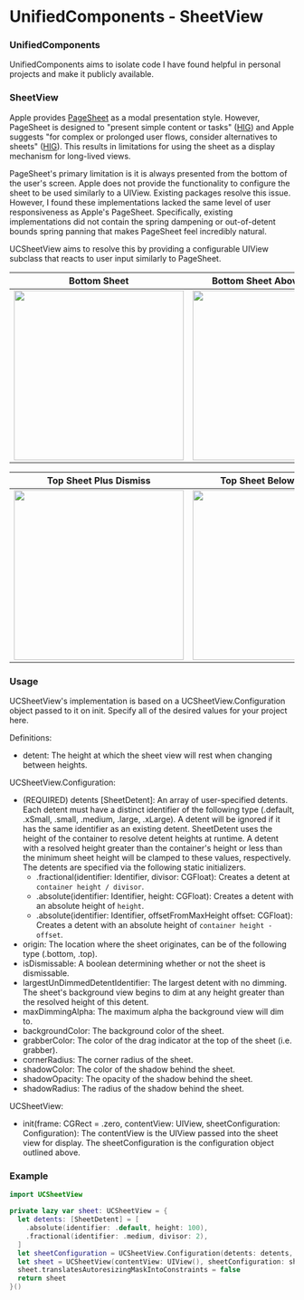# UnifiedComponents - SheetView

### UnifiedComponents
UnifiedComponents aims to isolate code I have found helpful in personal projects and make it publicly available.

### SheetView
Apple provides [PageSheet](https://developer.apple.com/documentation/uikit/uimodalpresentationstyle/pagesheet) as a modal presentation style. However, PageSheet is designed to "present simple content or tasks" ([HIG](https://developer.apple.com/design/human-interface-guidelines/sheets)) and Apple suggests "for complex or prolonged user flows, consider alternatives to sheets" ([HIG](https://developer.apple.com/design/human-interface-guidelines/sheets)). This results in limitations for using the sheet as a display mechanism for long-lived views.

PageSheet's primary limitation is it is always presented from the bottom of the user's screen. Apple does not provide the functionality to configure the sheet to be used similarly to a UIView. Existing packages resolve this issue. However, I found these implementations lacked the same level of user responsiveness as Apple's PageSheet. Specifically, existing implementations did not contain the spring dampening or out-of-detent bounds spring panning that makes PageSheet feel incredibly natural.

UCSheetView aims to resolve this by providing a configurable UIView subclass that reacts to user input similarly to PageSheet.

<div align="center">

| Bottom Sheet | Bottom Sheet Above Subview |
|-|-|
|[<img src="https://github.com/user-attachments/assets/9757647e-392d-4170-aaa1-92997bc1dc70" width="300" />](https://github.com/user-attachments/assets/9757647e-392d-4170-aaa1-92997bc1dc70)|[<img src="https://github.com/user-attachments/assets/1a7cac45-96f0-4663-b706-3b5c9bb848a0" width="300" />](https://github.com/user-attachments/assets/1a7cac45-96f0-4663-b706-3b5c9bb848a0)|

| Top Sheet Plus Dismiss | Top Sheet Below Subview |
|-|-|
|[<img src="https://github.com/user-attachments/assets/dc83a3dc-cf5e-4eee-b029-bddfa93a111e" width="300" />](https://github.com/user-attachments/assets/dc83a3dc-cf5e-4eee-b029-bddfa93a111e)|[<img src="https://github.com/user-attachments/assets/2c056543-c022-43ef-a366-69a8e4127d9a" width="300" />](https://github.com/user-attachments/assets/2c056543-c022-43ef-a366-69a8e4127d9a)|

</div>

### Usage
UCSheetView's implementation is based on a UCSheetView.Configuration object passed to it on init. Specify all of the desired values for your project here.

Definitions:
- detent: The height at which the sheet view will rest when changing between heights.

UCSheetView.Configuration:
- (REQUIRED) detents [SheetDetent]: An array of user-specified detents. Each detent must have a distinct identifier of the following type (.default, .xSmall, .small, .medium, .large, .xLarge). A detent will be ignored if it has the same identifier as an existing detent. SheetDetent uses the height of the container to resolve detent heights at runtime. A detent with a resolved height greater than the container's height or less than the minimum sheet height will be clamped to these values, respectively. The detents are specified via the following static initializers.
  - .fractional(identifier: Identifier, divisor: CGFloat): Creates a detent at `container height / divisor`. 
  - .absolute(identifier: Identifier, height: CGFloat): Creates a detent with an absolute height of `height`. 
  - .absolute(identifier: Identifier, offsetFromMaxHeight offset: CGFloat): Creates a detent with an absolute height of `container height - offset`.
 - origin: The location where the sheet originates, can be of the following type (.bottom, .top).
 - isDismissable: A boolean determining whether or not the sheet is dismissable.
 - largestUnDimmedDetentIdentifier: The largest detent with no dimming. The sheet's background view begins to dim at any height greater than the resolved height of this detent.
 - maxDimmingAlpha: The maximum alpha the background view will dim to.
 - backgroundColor: The background color of the sheet.
 - grabberColor: The color of the drag indicator at the top of the sheet (i.e. grabber).
 - cornerRadius: The corner radius of the sheet.
 - shadowColor: The color of the shadow behind the sheet.
 - shadowOpacity: The opacity of the shadow behind the sheet.
 - shadowRadius: The radius of the shadow behind the sheet.

UCSheetView:
- init(frame: CGRect = .zero, contentView: UIView, sheetConfiguration: Configuration): The contentView is the UIView passed into the sheet view for display. The sheetConfiguration is the configuration object outlined above.

### Example
```swift
import UCSheetView

private lazy var sheet: UCSheetView = {
  let detents: [SheetDetent] = [
    .absolute(identifier: .default, height: 100),
    .fractional(identifier: .medium, divisor: 2),
  ]
  let sheetConfiguration = UCSheetView.Configuration(detents: detents, maxDimmingAlpha: 0.8, shadowRadius: 40)
  let sheet = UCSheetView(contentView: UIView(), sheetConfiguration: sheetConfiguration)
  sheet.translatesAutoresizingMaskIntoConstraints = false
  return sheet
}()
```
